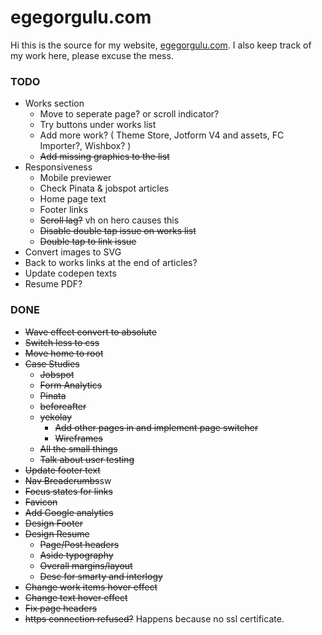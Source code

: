 egegorgulu.com
==============
Hi this is the source for my website, [egegorgulu.com](www.egegorgulu.com). I also keep track of my work here, please excuse the mess.

### TODO
- Works section 
	- Move to seperate page? or scroll indicator?
	- Try buttons under works list
	- Add more work? ( Theme Store, Jotform V4 and assets, FC Importer?, Wishbox? )
	- ~~Add missing graphics to the list~~
- Responsiveness
	- Mobile previewer
	- Check Pinata & jobspot articles
	- Home page text
	- Footer links
	- ~~Scroll lag?~~ vh on hero causes this
	- ~~Disable double tap issue on works list~~
	- ~~Double tap to link issue~~
- Convert images to SVG
- Back to works links at the end of articles?
- Update codepen texts
- Resume PDF?


### DONE
- ~~Wave effect convert to absolute~~
- ~~Switch less to css~~
- ~~Move home to root~~
- ~~Case Studies~~
	- ~~Jobspot~~
	- ~~Form Analytics~~
	- ~~Pinata~~
	- ~~beforeafter~~
	- ~~yekolay~~
		- ~~Add other pages in and implement page switcher~~
		- ~~Wireframes~~
	- ~~All the small things~~
	- ~~Talk about user testing~~
- ~~Update footer text~~
- ~~Nav Breadcrumbs~~sw
- ~~Focus states for links~~
- ~~Favicon~~
- ~~Add Google analytics~~
- ~~Design Footer~~
- ~~Design Resume~~
	- ~~Page/Post headers~~
	- ~~Aside typography~~
	- ~~Overall margins/layout~~
	- ~~Desc for smarty and interlogy~~
- ~~Change work items hover effect~~
- ~~Change text hover effect~~
- ~~Fix page headers~~
- ~~https connection refused?~~ Happens because no ssl certificate.